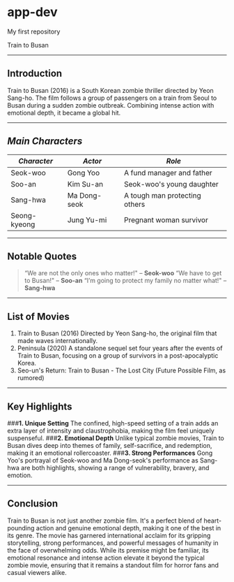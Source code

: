  # app-dev
My first repository

Train to Busan

---
## **Introduction**
Train to Busan (2016) is a South Korean zombie thriller directed by Yeon Sang-ho. The film follows a group of passengers on a train from Seoul to Busan during a sudden zombie outbreak. Combining intense action with emotional depth, it became a global hit.

---

## *Main Characters*

| *Character*         | *Actor*               | *Role*                              |
|-----------------------|-------------------------|---------------------------------------|
| Seok-woo       | Gong Yoo             | A fund manager and father                  |
| Soo-an| Kim Su-an | Seok-woo's young daughter|
| Sang-hwa| Ma Dong-seok| A tough man protecting others|
| Seong-kyeong| Jung Yu-mi| Pregnant woman survivor|


---
## **Notable Quotes**
> “We are not the only ones who matter!" – **Seok-woo**
> “We have to get to Busan!" – **Soo-an**
> “I’m going to protect my family no matter what!" – **Sang-hwa**

---



## **List of Movies**
1.	Train to Busan (2016) Directed by Yeon Sang-ho, the original film that made waves internationally.
2.	Peninsula (2020) A standalone sequel set four years after the events of Train to Busan, focusing on a group of survivors in a post-apocalyptic Korea.
3.	Seo-un's Return: Train to Busan - The Lost City (Future Possible Film, as rumored)


---

## **Key Highlights**
###**1. Unique Setting**
The confined, high-speed setting of a train adds an extra layer of intensity and claustrophobia, making the film feel uniquely suspenseful.
###**2. Emotional Depth**
Unlike typical zombie movies, Train to Busan dives deep into themes of family, self-sacrifice, and redemption, making it an emotional rollercoaster.
###**3. Strong Performances**
Gong Yoo's portrayal of Seok-woo and Ma Dong-seok's performance as Sang-hwa are both highlights, showing a range of vulnerability, bravery, and emotion.

---


## **Conclusion**
Train to Busan is not just another zombie film. It's a perfect blend of heart-pounding action and genuine emotional depth, making it one of the best in its genre. The movie has garnered international acclaim for its gripping storytelling, strong performances, and powerful messages of humanity in the face of overwhelming odds. While its premise might be familiar, its emotional resonance and intense action elevate it beyond the typical zombie movie, ensuring that it remains a standout film for horror fans and casual viewers alike.

 
 
